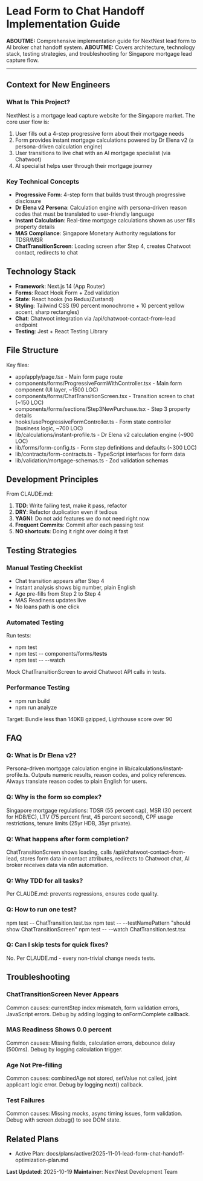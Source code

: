 # Lead Form to Chat Handoff Implementation Guide

**ABOUTME:** Comprehensive implementation guide for NextNest lead form to AI broker chat handoff system.
**ABOUTME:** Covers architecture, technology stack, testing strategies, and troubleshooting for Singapore mortgage lead capture flow.

---

## Context for New Engineers

### What Is This Project?

NextNest is a mortgage lead capture website for the Singapore market. The core user flow is:

1. User fills out a 4-step progressive form about their mortgage needs
2. Form provides instant mortgage calculations powered by Dr Elena v2 (a persona-driven calculation engine)
3. User transitions to live chat with an AI mortgage specialist (via Chatwoot)
4. AI specialist helps user through their mortgage journey

### Key Technical Concepts

- **Progressive Form**: 4-step form that builds trust through progressive disclosure
- **Dr Elena v2 Persona**: Calculation engine with persona-driven reason codes that must be translated to user-friendly language
- **Instant Calculation**: Real-time mortgage calculations shown as user fills property details
- **MAS Compliance**: Singapore Monetary Authority regulations for TDSR/MSR
- **ChatTransitionScreen**: Loading screen after Step 4, creates Chatwoot contact, redirects to chat

## Technology Stack

- **Framework**: Next.js 14 (App Router)
- **Forms**: React Hook Form + Zod validation
- **State**: React hooks (no Redux/Zustand)
- **Styling**: Tailwind CSS (90 percent monochrome + 10 percent yellow accent, sharp rectangles)
- **Chat**: Chatwoot integration via /api/chatwoot-contact-from-lead endpoint
- **Testing**: Jest + React Testing Library

## File Structure

Key files:
- app/apply/page.tsx - Main form page route
- components/forms/ProgressiveFormWithController.tsx - Main form component (UI layer, ~1500 LOC)
- components/forms/ChatTransitionScreen.tsx - Transition screen to chat (~150 LOC)
- components/forms/sections/Step3NewPurchase.tsx - Step 3 property details
- hooks/useProgressiveFormController.ts - Form state controller (business logic, ~700 LOC)
- lib/calculations/instant-profile.ts - Dr Elena v2 calculation engine (~900 LOC)
- lib/forms/form-config.ts - Form step definitions and defaults (~300 LOC)
- lib/contracts/form-contracts.ts - TypeScript interfaces for form data
- lib/validation/mortgage-schemas.ts - Zod validation schemas

## Development Principles

From CLAUDE.md:

1. **TDD**: Write failing test, make it pass, refactor
2. **DRY**: Refactor duplication even if tedious
3. **YAGNI**: Do not add features we do not need right now
4. **Frequent Commits**: Commit after each passing test
5. **NO shortcuts**: Doing it right over doing it fast

## Testing Strategies

### Manual Testing Checklist

- Chat transition appears after Step 4
- Instant analysis shows big number, plain English
- Age pre-fills from Step 2 to Step 4
- MAS Readiness updates live
- No loans path is one click

### Automated Testing

Run tests:
- npm test
- npm test -- components/forms/__tests__
- npm test -- --watch

Mock ChatTransitionScreen to avoid Chatwoot API calls in tests.

### Performance Testing

- npm run build
- npm run analyze

Target: Bundle less than 140KB gzipped, Lighthouse score over 90

## FAQ

### Q: What is Dr Elena v2?

Persona-driven mortgage calculation engine in lib/calculations/instant-profile.ts. Outputs numeric results, reason codes, and policy references. Always translate reason codes to plain English for users.

### Q: Why is the form so complex?

Singapore mortgage regulations: TDSR (55 percent cap), MSR (30 percent for HDB/EC), LTV (75 percent first, 45 percent second), CPF usage restrictions, tenure limits (25yr HDB, 35yr private).

### Q: What happens after form completion?

ChatTransitionScreen shows loading, calls /api/chatwoot-contact-from-lead, stores form data in contact attributes, redirects to Chatwoot chat, AI broker receives data via n8n automation.

### Q: Why TDD for all tasks?

Per CLAUDE.md: prevents regressions, ensures code quality.

### Q: How to run one test?

npm test -- ChatTransition.test.tsx
npm test -- --testNamePattern "should show ChatTransitionScreen"
npm test -- --watch ChatTransition.test.tsx

### Q: Can I skip tests for quick fixes?

No. Per CLAUDE.md - every non-trivial change needs tests.

## Troubleshooting

### ChatTransitionScreen Never Appears

Common causes: currentStep index mismatch, form validation errors, JavaScript errors.
Debug by adding logging to onFormComplete callback.

### MAS Readiness Shows 0.0 percent

Common causes: Missing fields, calculation errors, debounce delay (500ms).
Debug by logging calculation trigger.

### Age Not Pre-filling

Common causes: combinedAge not stored, setValue not called, joint applicant logic error.
Debug by logging next() callback.

### Test Failures

Common causes: Missing mocks, async timing issues, form validation.
Debug with screen.debug() to see DOM state.

## Related Plans

- Active Plan: docs/plans/active/2025-11-01-lead-form-chat-handoff-optimization-plan.md

**Last Updated**: 2025-10-19
**Maintainer**: NextNest Development Team
